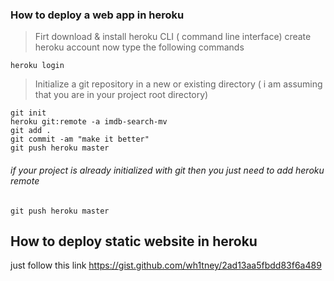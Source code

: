 ### How to deploy a web app in heroku
> Firt download & install heroku CLI ( command line interface)
> create heroku account
> now type the following commands
```
heroku login
```
> Initialize a git repository in a new or existing directory ( i am assuming that you are in your project root directory)
```
git init
heroku git:remote -a imdb-search-mv
git add .
git commit -am "make it better"
git push heroku master
```
###### if your project is already initialized with git then you just need to add heroku remote
```
git push heroku master
```

## How to deploy static website in heroku
just follow this link https://gist.github.com/wh1tney/2ad13aa5fbdd83f6a489

